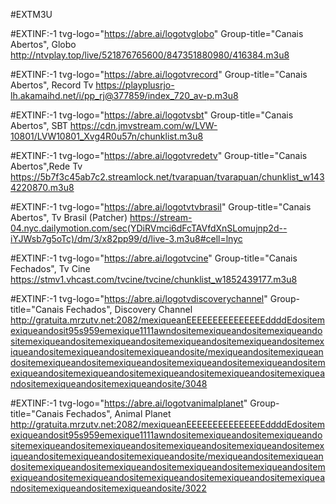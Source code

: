 #EXTM3U

#EXTINF:-1 tvg-logo="https://abre.ai/logotvglobo" Group-title="Canais Abertos", Globo
http://ntvplay.top/live/521876765600/847351880980/416384.m3u8

#EXTINF:-1 tvg-logo="https://abre.ai/logotvrecord" Group-title="Canais Abertos", Record Tv 
https://playplusrjo-lh.akamaihd.net/i/pp_rj@377859/index_720_av-p.m3u8

#EXTINF:-1 tvg-logo="https://abre.ai/logotvsbt" Group-title="Canais Abertos", SBT 
https://cdn.jmvstream.com/w/LVW-10801/LVW10801_Xvg4R0u57n/chunklist.m3u8

#EXTINF:-1 tvg-logo="https://abre.ai/logotvredetv" Group-title="Canais Abertos",Rede Tv 
https://5b7f3c45ab7c2.streamlock.net/tvarapuan/tvarapuan/chunklist_w1434220870.m3u8

#EXTINF:-1 tvg-logo="https://abre.ai/logotvtvbrasil" Group-title="Canais Abertos", Tv Brasil (Patcher)
https://stream-04.nyc.dailymotion.com/sec(YDiRVmci6dFcTAVfdXnSLomujnp2d--iYJWsb7g5oTc)/dm/3/x82pp99/d/live-3.m3u8#cell=lnyc









#EXTINF:-1 tvg-logo="https://abre.ai/logotvcine" Group-title="Canais Fechados", Tv Cine 
https://stmv1.vhcast.com/tvcine/tvcine/chunklist_w1852439177.m3u8

#EXTINF:-1 tvg-logo="https://abre.ai/logotvdiscoverychannel" Group-title="Canais Fechados", Discovery Channel
http://gratuita.mrzutv.net:2082/mexiqueanEEEEEEEEEEEEEEEddddEdositemexiqueandosit95s959emexique1111awndositemexiqueandositemexiqueandositemexiqueandositemexiqueandositemexiqueandositemexiqueandositemexiqueandositemexiqueandositemexiqueandosite/mexiqueandositemexiqueandositemexiqueandositemexiqueandositemexiqueandositemexiqueandositemexiqueandositemexiqueandositemexiqueandositemexiqueandositemexiqueandositemexiqueandositemexiqueandosite/3048

#EXTINF:-1 tvg-logo="https://abre.ai/logotvanimalplanet" Group-title="Canais Fechados", Animal Planet
http://gratuita.mrzutv.net:2082/mexiqueanEEEEEEEEEEEEEEEddddEdositemexiqueandosit95s959emexique1111awndositemexiqueandositemexiqueandositemexiqueandositemexiqueandositemexiqueandositemexiqueandositemexiqueandositemexiqueandositemexiqueandosite/mexiqueandositemexiqueandositemexiqueandositemexiqueandositemexiqueandositemexiqueandositemexiqueandositemexiqueandositemexiqueandositemexiqueandositemexiqueandositemexiqueandositemexiqueandosite/3022
